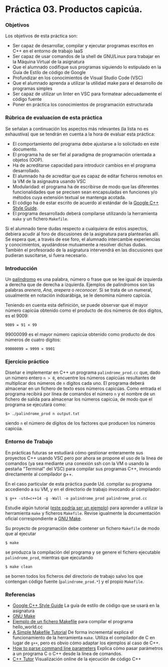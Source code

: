 # Práctica 03. Productos capicúa.

### Objetivos
Los objetivos de esta práctica son: 

* Ser capaz de desarrollar, compilar y ejecutar programas escritos en C++ en el entorno de trabajo IaaS
* Ser capaz de usar comandos de la shell de GNU/Linux para trabajar en la Máquina Virtual de la asignatura
* Que el alumnado codifique sus programas siguiendo lo estipulado en la Guía de Estilo de código de Google
* Profundizar en los conocimientos de Visual Studio Code (VSC)
* Que el alumnado aprenda a utilizar la utilidad make para el desarrollo de programas simples
* Ser capaz de utilizar un linter en VSC para formatear adecuadamente el código fuente
* Poner en práctica los conocimientos de programación estructurada


### Rúbrica de evaluacion de esta práctica
Se señalan a continuación los aspectos más relevantes (la lista no es exhaustiva)
que se tendrán en cuenta a la hora de evaluar esta práctica:

* El comportamiento del programa debe ajustarse a lo solicitado en este documento.
* El programa ha de ser fiel al paradigma de programación orientada a objetos (OOP).
* Ha de acreditarse capacidad para introducir cambios en el programa desarrollado.
* El alumnado ha de acreditar que es capaz de editar ficheros remotos en la VM de la asignautra usando VSC
* Modularidad: el programa ha de escribirse de modo que las diferentes funcionalidades
que se precisen sean encapsuladas en funciones y/o métodos cuya extensión textual se mantenga acotada.
* El código ha de estar escrito de acuerdo al estándar de la [Google C++ Style Guide](https://google.github.io/styleguide/cppguide.html).
* El programa desarrollado deberá compilarse utilizando la herramienta `make` y un fichero `Makefile`.

Si el alumnado tiene dudas respecto a cualquiera de estos aspectos, debiera acudir al
foro de discusiones de la asignatura para plantearlas allı́. 
Se espera que, a través de ese foro, el alumnado intercambie experiencias y conocimientos, ayudándose mutuamente
a resolver dichas dudas. 
También el profesorado de la asignatura intervendrá en las discusiones que pudieran suscitarse, si fuera necesario.
    
### Introducción
Un [palíndromo](https://es.wikipedia.org/wiki/Pal%C3%ADndromo)
es una palabra, número o frase que se lee igual de izquierda a derecha que de derecha a
izquierda.
Ejemplos de palíndromos son las palabras *arenera*, *Ana*, *arepera* o *reconocer*.
Si se trata de un numeral, usualmente en notación indoarábiga, se le denomina número capicúa.

Teniendo en cuenta esta definición, se puede observar que el mayor número capicúa obtenido como el producto
de dos números de dos dígitos, es el 9009:

`9009 = 91 × 99`

99000099 es el mayor número capicúa obtenido como producto de dos números de cuatro dígitos:

`99000099 = 9999 × 9901`

### Ejercicio práctico
Diseñar e implementar en C++ un programa `palindrome_prod.cc` que, dado un número entero `n > 0`, 
encuentre los números capicúas resultantes de multiplicar dos números de `n` dígitos cada uno. 
El programa deberá almacenar en un fichero de texto esos números capicúas. 
Como entrada el programa recibirá por línea de comandos el número `n` y el nombre
de un fichero de salida para almacenar los números capicúa, de modo que el programa se ejecutará como:

`$> ./palindrome_prod n output.txt`

siendo `n` el número de dígitos de los factores que producen los números capicúa.

### Entorno de Trabajo
En prácticas futuras se estudiará cómo gestionar enteramente sus proyectos C++ usando VSC pero por ahora se propone el uso de la línea de comandos
(ya sea mediante una conexión ssh con la VM o usando la pestaña "Terminal" del VSC) para compilar
sus programas C++, invocando directamente al compilador g++.

En el caso particular de esta práctica puede Ud. compilar su programa accediendo a su VM, y en el directorio
de trabajo invocando al compilador:

`$ g++ -std=c++14 -g -Wall -o palindrome_prod palindrome_prod.cc`

Estudie algún tutorial ([este podría ser un ejemplo](https://cs.colby.edu/maxwell/courses/tutorials/maketutor/)) para aprender a utilizar
la herramienta `make` y ficheros `Makefile`.
Revise igualmente la documentación oficial correspondiente a [GNU Make](https://www.gnu.org/software/make/).

Su proyecto de programación debe contener un fichero `Makefile` de modo que al ejecutar

`$ make`

se produzca la compilación del programa y se genere el fichero ejecutable `palindrome_prod`, mientras que
ejecutando

`$ make clean`

se borren todos los ficheros del directorio de trabajo salvo los que contengan código fuente
(`palindrome_prod.*`) y el propio `Makefile`.



### Referencias
* [Google C++ Style Guide](https://google.github.io/styleguide/cppguide.html) La guía de estilo de código que
  se usará en la asignatura
* [GNU Make](https://www.gnu.org/software/make/)
* [Ejemplo de un fichero Makefile](https://github.com/fsande/IB-class-code-examples/blob/master/IntroductionToC%2B%2B/Makefile) para compilar el programa hello_world.cc
* [A Simple Makefile Tutorial](https://cs.colby.edu/maxwell/courses/tutorials/maketutor/) De forma incremental
  explica el funcionamiento de la herramienta `make`. Utiliza el compilador de C en lugar de `g++`, pero es
	obvio cómo adaptar los ejemplos al caso de C++.
* [How to parse command line parameters](http://www.cplusplus.com/articles/DEN36Up4/) Explica cómo pasar parámetros a un programa C o C++ desde la línea de comandos.
* [C++ Tutor](http://pythontutor.com/cpp.html#mode=display) Visualización online de la ejecución de código C++
